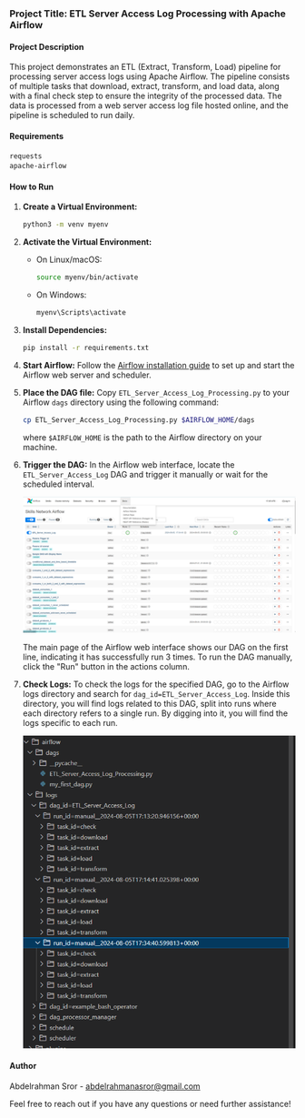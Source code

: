 ### Project Title: ETL Server Access Log Processing with Apache Airflow

#### Project Description
This project demonstrates an ETL (Extract, Transform, Load) pipeline for processing server access logs using Apache Airflow. The pipeline consists of multiple tasks that download, extract, transform, and load data, along with a final check step to ensure the integrity of the processed data. The data is processed from a web server access log file hosted online, and the pipeline is scheduled to run daily.

#### Requirements
```txt
requests
apache-airflow
```

#### How to Run

1. **Create a Virtual Environment:**

   ```sh
   python3 -m venv myenv
   ```

2. **Activate the Virtual Environment:**

   - On Linux/macOS:
     ```sh
     source myenv/bin/activate
     ```
   - On Windows:
     ```sh
     myenv\Scripts\activate
     ```

3. **Install Dependencies:**

   ```sh
   pip install -r requirements.txt
   ```

4. **Start Airflow:**
   Follow the [Airflow installation guide](https://airflow.apache.org/docs/apache-airflow/stable/start.html) to set up and start the Airflow web server and scheduler.

5. **Place the DAG file:**
   Copy `ETL_Server_Access_Log_Processing.py` to your Airflow `dags` directory using the following command:

   ```sh
   cp ETL_Server_Access_Log_Processing.py $AIRFLOW_HOME/dags
   ```

   where `$AIRFLOW_HOME` is the path to the Airflow directory on your machine.

6. **Trigger the DAG:**
   In the Airflow web interface, locate the `ETL_Server_Access_Log` DAG and trigger it manually or wait for the scheduled interval.

   ![Airflow Web Interface](https://github.com/AbdelrhmanSror/-ETL-Server-Access-Log-Processing-with-Apache-Airflow/blob/main/airflow1.png)
   
   The main page of the Airflow web interface shows our DAG on the first line, indicating it has successfully run 3 times. To run the DAG manually, click the "Run" button in the actions column.

7. **Check Logs:**
   To check the logs for the specified DAG, go to the Airflow logs directory and search for `dag_id=ETL_Server_Access_Log`. Inside this directory, you will find logs related to this DAG, split into runs where each directory refers to a single run. By digging into it, you will find the logs specific to each run.

   ![Airflow Logs Directory](https://github.com/AbdelrhmanSror/-ETL-Server-Access-Log-Processing-with-Apache-Airflow/blob/main/airflow2.png)

#### Author
Abdelrahman Sror - [abdelrahmanasror@gmail.com](mailto:abdelrahmanasror@gmail.com)

Feel free to reach out if you have any questions or need further assistance!
